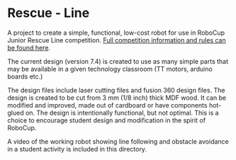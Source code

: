 # Rescue - Line

A project to create a simple, functional, low-cost robot for use in RoboCup Junior Rescue Line competition. [Full competition information and rules can be found here](https://junior.robocup.org/rcj-rescue-line/).

The current design (version 7.4) is created to use as many simple parts that may be available in a given technology classroom (TT motors, arduino boards etc.)

The design files include laser cutting files and fusion 360 design files. The design is created to be cut from 3 mm (1/8 inch) thick MDF wood. It can be modified and improved, made out of cardboard or have components hot-glued on. The design is intentionally functional, but not optimal. This is a choice to encourage student design and modification in the spirit of RoboCup.

A video of the working robot showing line following and obstacle avoidance in a student activity is included in this directory.
